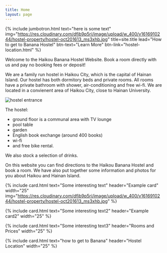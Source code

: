 ```yaml
---
title: Home
layout: page
---
```


{% include jumbotron.html text="here is some text" img="https://res.cloudinary.com/dfjb9p5ri/image/upload/w_400/v1616910244/hostel-property/hostel-oct201613_ms3xhb.jpg" title=site.title lead="How to get to Banana Hostel" btn-text="Learn More" btn-link="hostel-location.html" %}

Welcome to the Haikou Banana Hostel Website. Book a room directly with us and pay no booking fees or deposit! 

We are a family run hostel in Haikou City, which is the capital of Hainan Island. Our hostel has both dormitory beds and private rooms. All rooms have a private bathroom with shower, air-conditioning and free wi-fi. We are located in a convienent area of Haikou City, close to Hainan University.

![hostel entrance](https://res.cloudinary.com/dfjb9p5ri/image/upload/w_400/v1616910244/hostel-property/hostel-oct201613_ms3xhb.jpg)

The hostel:

- ground floor is a communal area with TV lounge
- pool table
- garden
- English book exchange (around 400 books)
- wi-fi
- and free bike rental.

We also stock a selection of drinks.

On this website you can find directions to the Haikou Banana Hostel and book a room. We have also put together some information and photos for you about Haikou and Hainan Island.

<div class="row mt-5 justify-content-center">
  
{% include card.html text="Some interesting text" header="Example card" width="25" img="https://res.cloudinary.com/dfjb9p5ri/image/upload/w_400/v1616910244/hostel-property/hostel-oct201613_ms3xhb.jpg" %}

  
{% include card.html text="Some interesting text2" header="Example card2" width="25" %}

</div>

<div class="col-sm-6">
  
{% include card.html text="Some interesting text3" header="Rooms and Prices" width="25" %}

</div>


<div class="col-sm-6">
  
{% include card.html text="how to get to Banana" header="Hostel Location" width="25" %}

</div>
